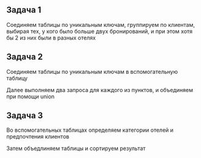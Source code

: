 ## Задача 1

Соединяем таблицы по уникальным ключам, группируем по клиентам, выбирая тех, у кого было больше двух бронирований,
и при этом хотя бы 2 из них были в разных отелях 

## Задача 2

Соединяем таблицы по уникальным ключам в вспомогательную таблицу

Далее выполняем два запроса для каждого из пунктов, и объединяем при помощи union

## Задача 3

Во вспомогательных таблицах определяем категории отелей и предпочтения клиентов

Затем объедлиняем таблицы и сортируем результат